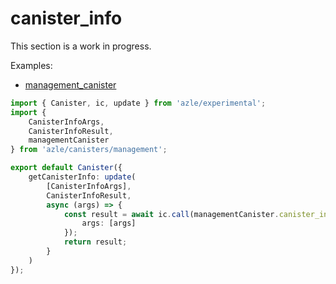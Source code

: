 # canister_info

This section is a work in progress.

Examples:

-   [management_canister](https://github.com/demergent-labs/azle/tree/main/examples/management_canister)

```typescript
import { Canister, ic, update } from 'azle/experimental';
import {
    CanisterInfoArgs,
    CanisterInfoResult,
    managementCanister
} from 'azle/canisters/management';

export default Canister({
    getCanisterInfo: update(
        [CanisterInfoArgs],
        CanisterInfoResult,
        async (args) => {
            const result = await ic.call(managementCanister.canister_info, {
                args: [args]
            });
            return result;
        }
    )
});
```
